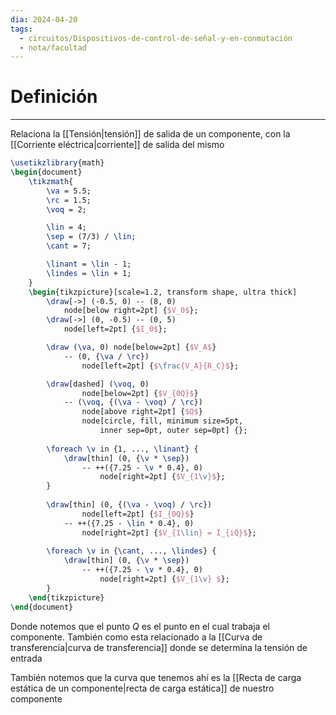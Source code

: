 ```yaml
---
dia: 2024-04-20
tags:
  - circuitos/Dispositivos-de-control-de-señal-y-en-conmutación
  - nota/facultad
---
```

# Definición
---
Relaciona la [[Tensión|tensión]] de salida de un componente, con la [[Corriente eléctrica|corriente]] de salida del mismo 

```tikz
\usetikzlibrary{math}
\begin{document} 
	\tikzmath{
		\va = 5.5;
		\rc = 1.5;
		\voq = 2;

		\lin = 4;
		\sep = (7/3) / \lin;
		\cant = 7;

		\linant = \lin - 1;
		\lindes = \lin + 1;
	}
	\begin{tikzpicture}[scale=1.2, transform shape, ultra thick]
		\draw[->] (-0.5, 0) -- (8, 0)
			node[below right=2pt] {$V_0$};
		\draw[->] (0, -0.5) -- (0, 5)
			node[left=2pt] {$I_0$};

		\draw (\va, 0) node[below=2pt] {$V_A$}
			-- (0, {\va / \rc})
				node[left=2pt] {$\frac{V_A}{R_C}$};

		\draw[dashed] (\voq, 0) 
				node[below=2pt] {$V_{0Q}$}
			-- (\voq, {(\va - \voq) / \rc})
				node[above right=2pt] {$Q$}
				node[circle, fill, minimum size=5pt, 
					inner sep=0pt, outer sep=0pt] {};
		
		\foreach \v in {1, ..., \linant} {
			\draw[thin] (0, {\v * \sep})
				-- ++({7.25 - \v * 0.4}, 0)
					node[right=2pt] {$V_{1\v}$};
		}
		
		\draw[thin] (0, {(\va - \voq) / \rc})
				node[left=2pt] {$I_{0Q}$}
			-- ++({7.25 - \lin * 0.4}, 0)
				node[right=2pt] {$V_{1\lin} = I_{iQ}$};
				
		\foreach \v in {\cant, ..., \lindes} {
			\draw[thin] (0, {\v * \sep})
				-- ++({7.25 - \v * 0.4}, 0)
					node[right=2pt] {$V_{1\v} $};
		}
	\end{tikzpicture}
\end{document}
```

Donde notemos que el punto $Q$ es el punto en el cual trabaja el componente. También como esta relacionado a la [[Curva de transferencia|curva de transferencia]] donde se determina la tensión de entrada

También notemos que la curva que tenemos ahí es la [[Recta de carga estática de un componente|recta de carga estática]] de nuestro componente